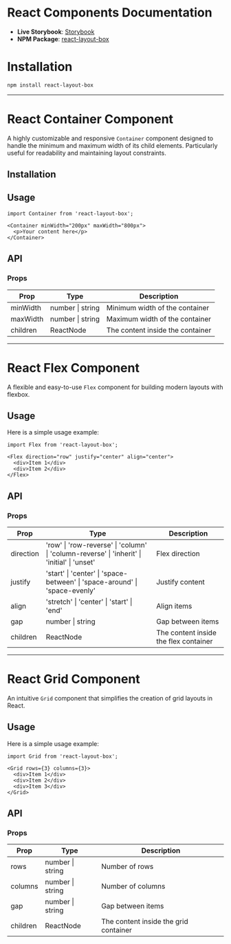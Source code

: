 # React Components Documentation

- **Live Storybook**: [Storybook](https://step1--tiny-madeleine-f22f65.netlify.app/)
- **NPM Package**: [react-layout-box](https://www.npmjs.com/package/react-layout-box)

# Installation

```bash
npm install react-layout-box
```

---



# React Container Component

A highly customizable and responsive `Container` component designed to handle the minimum and maximum width of its child elements. Particularly useful for readability and maintaining layout constraints.

## Installation



## Usage

```tsx
import Container from 'react-layout-box';

<Container minWidth="200px" maxWidth="800px">
  <p>Your content here</p>
</Container>
```

## API

### Props

| Prop     | Type            | Description                      |
|----------|-----------------|----------------------------------|
| minWidth | number \| string| Minimum width of the container   |
| maxWidth | number \| string| Maximum width of the container   |
| children | ReactNode       | The content inside the container |

---

# React Flex Component

A flexible and easy-to-use `Flex` component for building modern layouts with flexbox.


## Usage

Here is a simple usage example:

```tsx
import Flex from 'react-layout-box';

<Flex direction="row" justify="center" align="center">
  <div>Item 1</div>
  <div>Item 2</div>
</Flex>
```

## API

### Props

| Prop     | Type                 | Description                          |
|----------|----------------------|--------------------------------------|
| direction| 'row' \| 'row-reverse' \| 'column' \| 'column-reverse' \| 'inherit' \| 'initial' \| 'unset' | Flex direction |
| justify  | 'start' \| 'center' \| 'space-between' \| 'space-around' \| 'space-evenly' | Justify content |
| align    | 'stretch' \| 'center' \| 'start' \| 'end' | Align items    |
| gap      | number \| string     | Gap between items                    |
| children | ReactNode            | The content inside the flex container|

---

# React Grid Component

An intuitive `Grid` component that simplifies the creation of grid layouts in React.

## Usage

Here is a simple usage example:

```tsx
import Grid from 'react-layout-box';

<Grid rows={3} columns={3}>
  <div>Item 1</div>
  <div>Item 2</div>
  <div>Item 3</div>
</Grid>
```

## API

### Props

| Prop     | Type           | Description                          |
|----------|----------------|--------------------------------------|
| rows     | number \| string | Number of rows                       |
| columns  | number \| string | Number of columns                    |
| gap      | number \| string | Gap between items                    |
| children | ReactNode       | The content inside the grid container|
